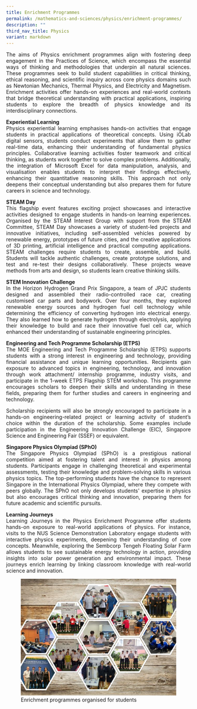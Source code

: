 ```yaml
---
title: Enrichment Programmes
permalink: /mathematics-and-sciences/physics/enrichment-programmes/
description: ""
third_nav_title: Physics
variant: markdown
---
```

<div align="justify">

<p>The aims of Physics enrichment programmes align with fostering deep engagement in the Practices of Science, which encompass the essential ways of thinking and methodologies that underpin all natural sciences. These programmes seek to build student capabilities in critical thinking, ethical reasoning, and scientific inquiry across core physics domains such as Newtonian Mechanics, Thermal Physics, and Electricity and Magnetism. Enrichment activities offer hands-on experiences and real-world contexts that bridge theoretical understanding with practical applications, inspiring students to explore the breadth of physics knowledge and its interdisciplinary connections.</p>
	
<p><b>Experiential Learning</b>
<br>Physics experiential learning emphasises hands-on activities that engage students in practical applications of theoretical concepts. Using iOLab digital sensors, students conduct experiments that allow them to gather real-time data, enhancing their understanding of fundamental physics principles. Collaborative learning activities foster teamwork and critical thinking, as students work together to solve complex problems. Additionally, the integration of Microsoft Excel for data manipulation, analysis, and visualisation enables students to interpret their findings effectively, enhancing their quantitative reasoning skills. This approach not only deepens their conceptual understanding but also prepares them for future careers in science and technology.</p>
	
<p><b>STEAM Day</b>
<br>This flagship event features exciting project showcases and interactive activities designed to engage students in hands-on learning experiences. Organised by the STEAM Interest Group with support from the STEAM Committee, STEAM Day showcases a variety of student-led projects and innovative initiatives, including self-assembled vehicles powered by renewable energy, prototypes of future cities, and the creative applications of 3D printing, artificial intelligence and practical computing applications. STEAM challenges require students to create, assemble, and build. Students will tackle authentic challenges, create prototype solutions, and test and re-test their designs collaboratively. These projects weave methods from arts and design, so students learn creative thinking skills.</p>	

<p><b>STEM Innovation Challenge</b>
<br>In the Horizon Hydrogen Grand Prix Singapore, a team of JPJC students designed and assembled their radio-controlled race car, creating customised car parts and bodywork. Over four months, they explored renewable energy sources and hydrogen fuel cell technology while determining the efficiency of converting hydrogen into electrical energy. They also learned how to generate hydrogen through electrolysis, applying their knowledge to build and race their innovative fuel cell car, which enhanced their understanding of sustainable engineering principles.</p>	
	

<p><b>Engineering and Tech Programme Scholarship (ETPS)</b>
<br>The MOE Engineering and Tech Programme Scholarship (ETPS) supports students with a strong interest in engineering and technology, providing financial assistance and unique learning opportunities. Recipients gain exposure to advanced topics in engineering, technology, and innovation through work attachment/ internship programme, industry visits, and participate in the 1-week ETPS Flagship STEM workshop. This programme encourages scholars to deepen their skills and understanding in these fields, preparing them for further studies and careers in engineering and technology.

Scholarship recipients will also be strongly encouraged to participate in a hands-on engineering-related project or learning activity of student’s choice within the duration of the scholarship. Some examples include participation in the Engineering Innovation Challenge (EIC), Singapore Science and Engineering Fair (SSEF) or equivalent.
</p>		

<p><b>Singapore Physics Olympiad (SPhO)</b>
<br>The Singapore Physics Olympiad (SPhO) is a prestigious national competition aimed at fostering talent and interest in physics among students. Participants engage in challenging theoretical and experimental assessments, testing their knowledge and problem-solving skills in various physics topics. The top-performing students have the chance to represent Singapore in the International Physics Olympiad, where they compete with peers globally. The SPhO not only develops students' expertise in physics but also encourages critical thinking and innovation, preparing them for future academic and scientific pursuits.
</p>		
	

<p><b>Learning Journeys</b>
<br>Learning Journeys in the Physics Enrichment Programme offer students hands-on exposure to real-world applications of physics. For instance, visits to the NUS Science Demonstration Laboratory engage students with interactive physics experiments, deepening their understanding of core concepts. Meanwhile, exploring the Sembcorp Tengeh Floating Solar Farm allows students to see sustainable energy technology in action, providing insights into solar power generation and environmental impact. These journeys enrich learning by linking classroom knowledge with real-world science and innovation.
</p>		
	
<figure>
<img src="/images/Curriculum/Physics/Physics_Enrichment.jpg">Enrichment programmes organised for students
</figure>	

</div>